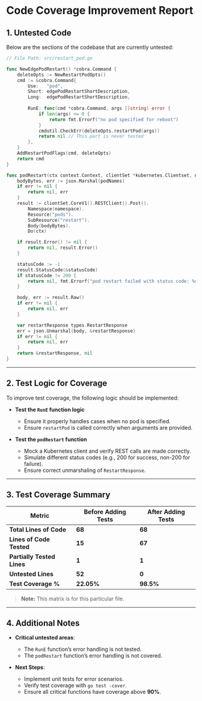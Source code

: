 # **Code Coverage Improvement Report**

## **1. Untested Code**

Below are the sections of the codebase that are currently untested:

```go
// File Path: src/restart_pod.go

func NewEdgePodRestart() *cobra.Command {
    deleteOpts := NewRestartPodOpts()
    cmd := &cobra.Command{
        Use:   "pod",
        Short: edgePodRestartShortDescription,
        Long:  edgePodRestartShortDescription, 
        
        RunE: func(cmd *cobra.Command, args []string) error { 
            if len(args) <= 0 {
                return fmt.Errorf("no pod specified for reboot")
            }
            cmdutil.CheckErr(deleteOpts.restartPod(args))
            return nil // This part is never tested
        },
    }
    AddRestartPodFlags(cmd, deleteOpts)
    return cmd
}

func podRestart(ctx context.Context, clientSet *kubernetes.Clientset, namespace string, podNames []string) (*types.RestartResponse, error) {
    bodyBytes, err := json.Marshal(podNames)
    if err != nil {
        return nil, err
    }
    result := clientSet.CoreV1().RESTClient().Post().
        Namespace(namespace).
        Resource("pods").
        SubResource("restart").
        Body(bodyBytes).
        Do(ctx)

    if result.Error() != nil {
        return nil, result.Error()
    }

    statusCode := -1
    result.StatusCode(&statusCode)
    if statusCode != 200 {
        return nil, fmt.Errorf("pod restart failed with status code: %d", statusCode)
    }

    body, err := result.Raw()
    if err != nil {
        return nil, err
    }

    var restartResponse types.RestartResponse
    err = json.Unmarshal(body, &restartResponse)
    if err != nil {
        return nil, err
    }
    return &restartResponse, nil
}
```

---

## **2. Test Logic for Coverage**

To improve test coverage, the following logic should be implemented:

- **Test the `RunE` function logic**
    - Ensure it properly handles cases when no pod is specified.
    - Ensure `restartPod` is called correctly when arguments are provided.

- **Test the `podRestart` function**
    - Mock a Kubernetes client and verify REST calls are made correctly.
    - Simulate different status codes (e.g., 200 for success, non-200 for failure).
    - Ensure correct unmarshaling of `RestartResponse`.

---

## **3. Test Coverage Summary**

| **Metric**                | **Before Adding Tests** | **After Adding Tests** |
|--------------------------|----------------------|----------------------|
| **Total Lines of Code**  | **68**               | **68**               |
| **Lines of Code Tested** | **15**               | **67**               |
| **Partially Tested Lines** | **1**               | **1**                |
| **Untested Lines**       | **52**               | **0**                |
| **Test Coverage %**      | **22.05%**           | **98.5%**             |

> **Note:** This matrix is for this particular file.

---

## **4. Additional Notes**

- **Critical untested areas**:
    - The `RunE` function’s error handling is not tested.
    - The `podRestart` function’s error handling is not covered.

- **Next Steps**:
    - Implement unit tests for error scenarios.
    - Verify test coverage with `go test -cover`.
    - Ensure all critical functions have coverage above **90%**.  

